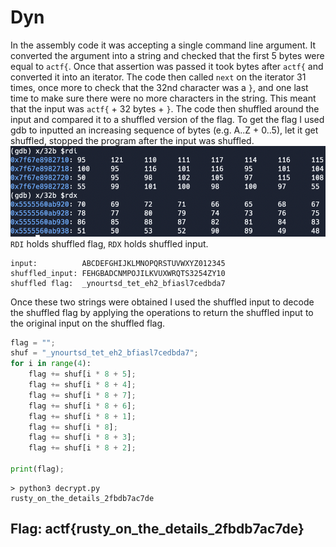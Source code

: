 # Dyn
In the assembly code it was accepting a single command line argument. It converted the argument into a string and checked that the first 5 bytes were equal to `actf{`. Once that assertion was passed it took bytes after `actf{` and converted it into an iterator. The code then called `next` on the iterator 31 times, once more to check that the 32nd character was a `}`, and one last time to make sure there were no more characters in the string. This meant that the input was `actf{` + 32 bytes + `}`. The code then shuffled around the input and compared it to a shuffled version of the flag. To get the flag I used gdb to inputted an increasing sequence of bytes (e.g. A..Z  + 0..5), let it get shuffled, stopped the program after the input was shuffled.
![gdb](../../static/dyn_gdb.png)
`RDI` holds shuffled flag, `RDX` holds shuffled input.
```
input:          ABCDEFGHIJKLMNOPQRSTUVWXYZ012345
shuffled_input: FEHGBADCNMPOJILKVUXWRQTS3254ZY10
shuffled flag:  _ynourtsd_tet_eh2_bfiasl7cedbda7
```
Once these two strings were obtained I used the shuffled input to decode the shuffled flag by applying the operations to return the shuffled input to the original input on the shuffled flag.
```python
flag = "";
shuf = "_ynourtsd_tet_eh2_bfiasl7cedbda7";
for i in range(4):
    flag += shuf[i * 8 + 5];
    flag += shuf[i * 8 + 4];
    flag += shuf[i * 8 + 7];
    flag += shuf[i * 8 + 6];
    flag += shuf[i * 8 + 1];
    flag += shuf[i * 8];
    flag += shuf[i * 8 + 3];
    flag += shuf[i * 8 + 2];

print(flag);
```
```
> python3 decrypt.py
rusty_on_the_details_2fbdb7ac7de
```
## Flag: actf{rusty_on_the_details_2fbdb7ac7de}